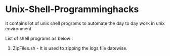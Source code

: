 # Unix-Shell-Programminghacks
It contains lot of unix shell programs to automate the day to day work in unix environment

List of shell programs as below :
1) ZipFiles.sh - It is used to zipping the logs file datewise.
